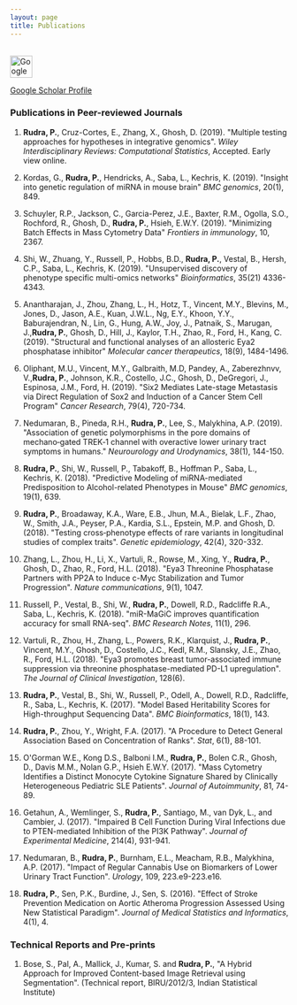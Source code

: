 ```yaml
---
layout: page
title: Publications
---
```

<div class="container">
<div class="row">&nbsp;</div>
<div class="row">
	<div class="col-md-3"><a class="thumb" href="#">
		<img src="https://store-images.s-microsoft.com/image/apps.6287.14514296758674918.de7d5037-39e7-4c0a-b6bb-7346f5e3787c.8099b1a2-2ae0-41d0-8b74-5ace1c2d9a8a?mode=scale&q=90&h=270&w=270&background=%230078D7" class="img-responsive" alt="Google Scholar icon" height = 40 width =40/></a>
	</div>
	<div class="col-md-6">
		 <p> <a href = "https://scholar.google.com/citations?user=6cA42HwAAAAJ" target = "_blank"> Google Scholar Profile</a> 
	</p>
	</div>
</div>

### Publications in Peer-reviewed Journals
1. **Rudra, P.**, Cruz-Cortes, E., Zhang, X., Ghosh, D. (2019). "Multiple testing approaches for hypotheses in integrative genomics". *Wiley Interdisciplinary Reviews: Computational Statistics*, Accepted. Early view online.

2. Kordas, G., **Rudra, P.**, Hendricks, A., Saba, L., Kechris, K. (2019).
"Insight into genetic regulation of miRNA in mouse brain" *BMC genomics*, 20(1), 849.

3. Schuyler, R.P., Jackson, C., Garcia-Perez, J.E., Baxter, R.M., Ogolla, S.O., Rochford, R., Ghosh, D., **Rudra, P.**, Hsieh, E.W.Y. (2019).
"Minimizing Batch Effects in Mass Cytometry Data" *Frontiers in immunology*, 10, 2367.

4. Shi, W., Zhuang, Y., Russell, P., Hobbs, B.D.,  **Rudra, P.**, Vestal, B., Hersh, C.P., Saba, L., Kechris, K. (2019). "Unsupervised discovery of phenotype specific multi-omics networks" *Bioinformatics*, 35(21) 4336-4343.

5. Anantharajan, J., Zhou, Zhang, L., H., Hotz, T., Vincent, M.Y., Blevins, M., Jones, D., Jason, A.E., Kuan, J.W.L., Ng, E.Y., Khoon, Y.Y., Baburajendran, N., Lin, G., Hung, A.W., Joy, J., Patnaik, S., Marugan, J.,**Rudra, P.**, Ghosh, D., Hill, J., Kaylor, T.H., Zhao, R., Ford, H., Kang, C. (2019). "Structural and functional analyses of an allosteric Eya2 phosphatase inhibitor" *Molecular cancer therapeutics*, 18(9), 1484-1496.

6. Oliphant, M.U., Vincent, M.Y., Galbraith, M.D, Pandey, A., Zaberezhnvv, V.,**Rudra, P.**, Johnson, K.R., Costello, J.C., Ghosh, D., DeGregori, J., Espinosa, J.M., Ford, H. (2019). "Six2 Mediates Late-stage Metastasis via Direct Regulation of Sox2 and Induction of a Cancer Stem Cell Program" *Cancer Research*, 79(4), 720-734.

7. Nedumaran, B., Pineda, R.H., **Rudra, P.**, Lee, S., Malykhina, A.P. (2019). "Association of genetic polymorphisms in the pore domains of mechano‐gated TREK‐1 channel with overactive lower urinary tract symptoms in humans." *Neurourology and Urodynamics*, 38(1), 144-150.

8. **Rudra, P.**, Shi, W., Russell, P., Tabakoff, B., Hoffman P., Saba, L., Kechris, K. (2018). "Predictive Modeling of miRNA-mediated Predisposition to Alcohol-related Phenotypes in Mouse" *BMC genomics*, 19(1), 639.

9. **Rudra, P.**, Broadaway, K.A., Ware, E.B., Jhun, M.A., Bielak, L.F., Zhao, W., Smith, J.A., Peyser, P.A., Kardia, S.L., Epstein, M.P. and Ghosh, D. (2018). "Testing cross‐phenotype effects of rare variants in longitudinal studies of complex traits". *Genetic epidemiology*, 42(4), 320-332.

10. Zhang, L., Zhou, H., Li, X., Vartuli, R., Rowse, M., Xing, Y., **Rudra, P.**, Ghosh, D., Zhao, R., Ford, H.L. (2018). "Eya3 Threonine Phosphatase Partners with PP2A to Induce c-Myc Stabilization and Tumor Progression". *Nature communications*, 9(1), 1047.

11. Russell, P., Vestal, B., Shi, W., **Rudra, P.**, Dowell, R.D., Radcliffe R.A., Saba, L., Kechris, K. (2018). "miR-MaGiC improves quantification accuracy for small RNA-seq". *BMC Research Notes*, 11(1), 296.

12. Vartuli, R., Zhou, H., Zhang, L., Powers, R.K., Klarquist, J., **Rudra, P.**, Vincent, M.Y., Ghosh, D., Costello, J.C., Kedl, R.M., Slansky, J.E., Zhao, R., Ford, H.L. (2018). "Eya3 promotes breast tumor-associated immune suppression via threonine phosphatase-mediated PD-L1 upregulation". *The Journal of Clinical Investigation*, 128(6).

13. **Rudra, P.**, Vestal, B., Shi, W., Russell, P., Odell, A., Dowell, R.D., Radcliffe, R., Saba, L., Kechris, K. (2017). "Model Based Heritability Scores for High-throughput Sequencing Data". *BMC Bioinformatics*, 18(1), 143.

14. **Rudra, P.**, Zhou, Y., Wright, F.A. (2017). "A Procedure to Detect General Association Based on Concentration of Ranks". *Stat*, 6(1), 88-101.

15. O'Gorman W.E., Kong D.S., Balboni I.M., **Rudra, P.**, Bolen C.R., Ghosh, D., Davis M.M., Nolan
G.P., Hsieh E.W.Y. (2017). "Mass Cytometry Identifies a Distinct Monocyte Cytokine Signature Shared by Clinically Heterogeneous Pediatric SLE Patients". *Journal of Autoimmunity*, 81, 74-89.

16. Getahun, A., Wemlinger, S., **Rudra, P.**, Santiago, M., van Dyk, L., and Cambier, J. (2017). "Impaired B Cell Function During Viral Infections due to PTEN-mediated Inhibition of the PI3K Pathway". *Journal of Experimental Medicine*, 214(4), 931-941.

17. Nedumaran, B., **Rudra, P.**, Burnham, E.L., Meacham, R.B., Malykhina, A.P. (2017). "Impact of Regular Cannabis Use on Biomarkers of Lower Urinary Tract Function". *Urology*, 109, 223.e9-223.e16.

18. **Rudra, P.**, Sen, P.K., Burdine, J., Sen, S. (2016). "Effect of Stroke Prevention Medication on Aortic Atheroma Progression Assessed Using New Statistical Paradigm". *Journal of Medical Statistics and Informatics*, 4(1), 4.


### Technical Reports and Pre-prints
1. Bose, S., Pal, A., Mallick, J., Kumar, S. and **Rudra, P.**, "A Hybrid Approach for Improved Content-based Image Retrieval using Segmentation". (Technical report, BIRU/2012/3, Indian Statistical Institute)


